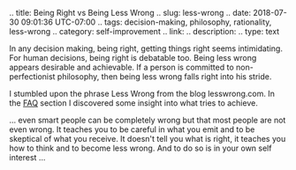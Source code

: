 .. title: Being Right vs Being Less Wrong
.. slug: less-wrong
.. date: 2018-07-30 09:01:36 UTC-07:00
.. tags: decision-making, philosophy, rationality, less-wrong
.. category: self-improvement
.. link:
.. description:
.. type: text


In any decision making, being right, getting things right seems intimidating.
For human decisions, being right is debatable too. Being less wrong appears
desirable and achievable. If a person is committed to non-perfectionist
philosophy, then being less wrong falls right into his stride.

I stumbled upon the phrase Less Wrong from the blog lesswrong.com. In the [FAQ](https://www.lesswrong.com/posts/TNHQLZK5pHbxdnz4e/references-and-resources-for-lesswrong)
section I discovered some insight into what tries to achieve.

... even smart people can be completely wrong but that most people are not even wrong.
It teaches you to be careful in what you emit and to be skeptical of what you receive.
It doesn't tell you what is right, it teaches you how to think and to become less wrong.
And to do so is in your own self interest ...